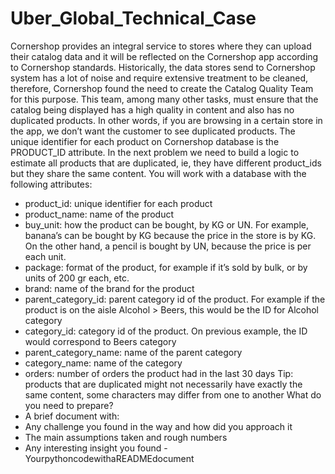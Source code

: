 # Uber_Global_Technical_Case

Cornershop provides an integral service to stores where they can upload their catalog data and it will be reflected on the Cornershop app according to Cornershop standards. Historically, the data stores send to Cornershop system has a lot of noise and require extensive treatment to be cleaned, therefore, Cornershop found the need to create the Catalog Quality Team for this purpose. This team, among many other tasks, must ensure that the catalog being displayed has a high quality in content and also has no duplicated products. In other words, if you are browsing in a certain store in the app, we don’t want the customer to see duplicated products. 
The unique identifier for each product on Cornershop database is the PRODUCT_ID attribute. In the next problem we need to build a logic to estimate all products that are duplicated, ie, they have different product_ids but they share the same content. 
You will work with a database with the following attributes: 
- product_id: unique identifier for each product 
- product_name: name of the product 
- buy_unit: how the product can be bought, by KG or UN. For example, banana’s can be bought by KG because the price in the store is by KG. On the other hand, a pencil is bought by UN, because the price is per each unit. 
- package: format of the product, for example if it’s sold by bulk, or by units of 200 gr each, etc. 
- brand: name of the brand for the product 
- parent_category_id: parent category id of the product. For example if the product is on the aisle Alcohol > Beers, this would be the ID for Alcohol category 
- category_id: category id of the product. On previous example, the ID would correspond to Beers category 
- parent_category_name: name of the parent category 
- category_name: name of the category 
- orders: number of orders the product had in the last 30 days 
Tip: products that are duplicated might not necessarily have exactly the same content, some characters may differ from one to another 
What do you need to prepare? 
- A brief document with: 
- Any challenge you found in the way and how did you approach it 
- The main assumptions taken and rough numbers 
- Any interesting insight you found
-YourpythoncodewithaREADMEdocument
